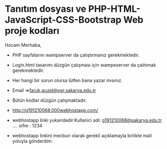 # Tanıtım dosyası ve PHP-HTML-JavaScript-CSS-Bootstrap Web proje kodları
Hocam Merhaba,

- PHP sayfalarını wampserver da çalıştırmanız gerekmektedir.
- Login.html tasarımı düzgün çalışması için wampeserver da çalıtımak gerekmektedir.
- Her hangi bir sorun olursa lütfen bana yazar mısınız.
- Email =>faruk.guzel@ogr.sakarya.edu.tr
- Bütün kodlar düzgün çalışmaktadır.

- http://g191210068.000webhostapp.com/ 
- webhostapp linki yukaridadir.Kullanici adi: g191210068@sakarya.edu.tr .... sifre : 1234
- webhostapp linkini mecburi olarak gerekli açıklamayla birlikte mail yoluyla gönderdim.
